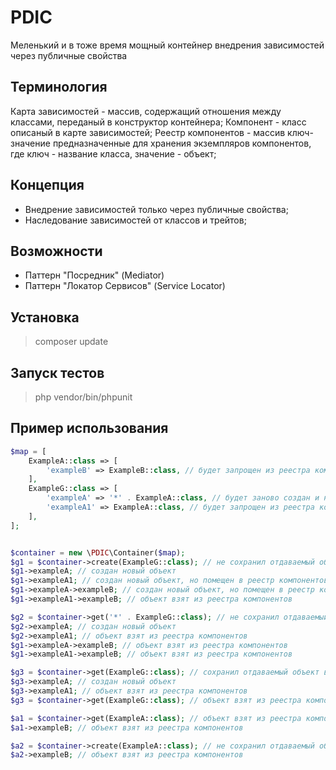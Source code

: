 # PDIC

Меленький и в тоже время мощный контейнер внедрения зависимостей через публичные свойства

## Терминология

Карта зависимостей - массив, содержащий отношения между классами, переданый в конструктор контейнера;
Компонент - класс описаный в карте зависимостей;
Реестр компонентов - массив ключ-значение предназначенные для хранения экземпляров компонентов, где ключ - название класса, значение - объект;

## Концепция

*  Внедрение зависимостей только через публичные свойства;
*  Наследование зависимостей от классов и трейтов;

## Возможности

* Паттерн "Посредник" (Mediator)
* Паттерн "Локатор Сервисов" (Service Locator)

## Установка

> composer update

## Запуск тестов

> php vendor/bin/phpunit 

## Пример использования

```php
$map = [
    ExampleA::class => [
        'exampleB' => ExampleB::class, // будет запрощен из реестра компонентов, если не найден, то будет заново создан и настроен, после чего помещен в реестр компонентов
    ],
    ExampleG::class => [
        'exampleA' => '*' . ExampleA::class, // будет заново создан и настроен, не будет помещен в реестр компонентов контейнера
        'exampleA1' => ExampleA::class, // будет запрощен из реестра компонентов, если не найден, то будет заново создан и настроен, после чего помещен в реестр компонентов
    ],
];


$container = new \PDIC\Container($map);
$g1 = $container->create(ExampleG::class); // не сохранил отдаваемый объект в реестре компонентов 
$g1->exampleA; // создан новый объект
$g1->exampleA1; // создан новый объект, но помещен в реестр компонентов
$g1->exampleA->exampleB; // создан новый объект, но помещен в реестр компонентов
$g1->exampleA1->exampleB; // объект взят из реестра компонентов

$g2 = $container->get('*' . ExampleG::class); // не сохранил отдаваемый объект в реестре компонентов 
$g2->exampleA; // создан новый объект
$g2->exampleA1; // объект взят из реестра компонентов
$g1->exampleA->exampleB; // объект взят из реестра компонентов
$g1->exampleA1->exampleB; // объект взят из реестра компонентов

$g3 = $container->get(ExampleG::class); // сохранил отдаваемый объект в реестре компонентов 
$g3->exampleA; // создан новый объект
$g3->exampleA1; // объект взят из реестра компонентов
$g3 = $container->get(ExampleG::class); // объект взят из реестра компонентов

$a1 = $container->get(ExampleA::class); // объект взят из реестра компонентов
$a1->exampleB; // объект взят из реестра компонентов

$a2 = $container->create(ExampleA::class); // не сохранил отдаваемый объект в реестре компонентов
$a2->exampleB; // объект взят из реестра компонентов
```